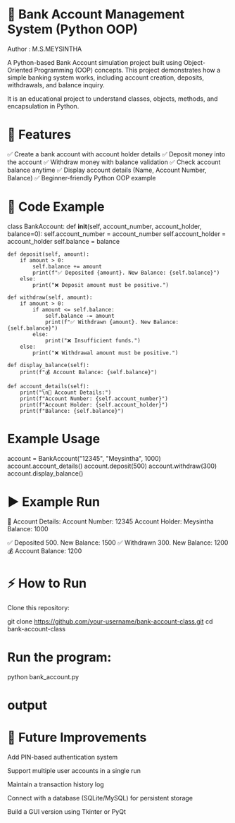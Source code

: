 # 🏦 Bank Account Management System (Python OOP)

Author : M.S.MEYSINTHA

A Python-based Bank Account simulation project built using Object-Oriented Programming (OOP) concepts.
This project demonstrates how a simple banking system works, including account creation, deposits, withdrawals, and balance inquiry.

It is an educational project to understand classes, objects, methods, and encapsulation in Python.

# 📌 Features

✅ Create a bank account with account holder details
✅ Deposit money into the account
✅ Withdraw money with balance validation
✅ Check account balance anytime
✅ Display account details (Name, Account Number, Balance)
✅ Beginner-friendly Python OOP example

# 📜 Code Example
class BankAccount:
    def __init__(self, account_number, account_holder, balance=0):
        self.account_number = account_number
        self.account_holder = account_holder
        self.balance = balance

    def deposit(self, amount):
        if amount > 0:
            self.balance += amount
            print(f"✅ Deposited {amount}. New Balance: {self.balance}")
        else:
            print("❌ Deposit amount must be positive.")

    def withdraw(self, amount):
        if amount > 0:
            if amount <= self.balance:
                self.balance -= amount
                print(f"✅ Withdrawn {amount}. New Balance: {self.balance}")
            else:
                print("❌ Insufficient funds.")
        else:
            print("❌ Withdrawal amount must be positive.")

    def display_balance(self):
        print(f"💰 Account Balance: {self.balance}")

    def account_details(self):
        print("\n📑 Account Details:")
        print(f"Account Number: {self.account_number}")
        print(f"Account Holder: {self.account_holder}")
        print(f"Balance: {self.balance}")


# Example Usage
account = BankAccount("12345", "Meysintha", 1000)
account.account_details()
account.deposit(500)
account.withdraw(300)
account.display_balance()

# ▶️ Example Run
📑 Account Details:
Account Number: 12345
Account Holder: Meysintha
Balance: 1000

✅ Deposited 500. New Balance: 1500
✅ Withdrawn 300. New Balance: 1200
💰 Account Balance: 1200

# ⚡ How to Run

Clone this repository:

git clone https://github.com/your-username/bank-account-class.git
cd bank-account-class


# Run the program:

python bank_account.py

# output



# 🚀 Future Improvements

Add PIN-based authentication system

Support multiple user accounts in a single run

Maintain a transaction history log

Connect with a database (SQLite/MySQL) for persistent storage

Build a GUI version using Tkinter or PyQt
